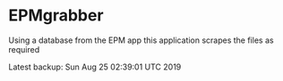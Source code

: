 # EPMgrabber
Using a database from the EPM app this application scrapes the files as required


Latest backup: Sun Aug 25 02:39:01 UTC 2019
